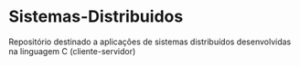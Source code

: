 # Sistemas-Distribuidos
Repositório destinado a aplicações de sistemas distribuídos desenvolvidas na linguagem C (cliente-servidor)
